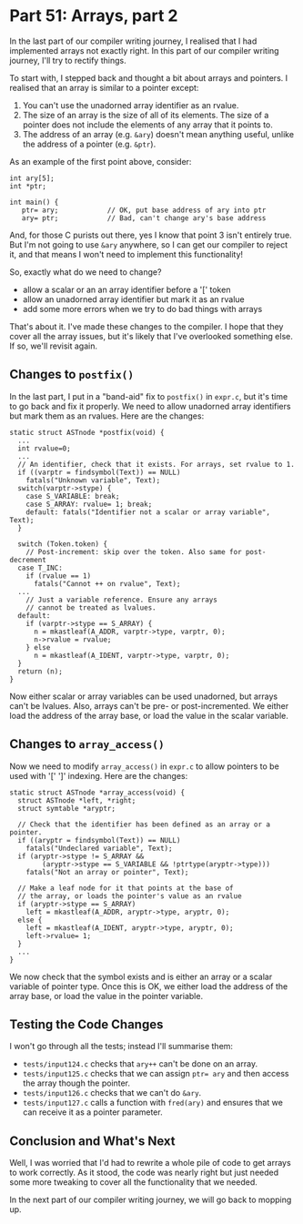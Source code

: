 # Part 51: Arrays, part 2

In the last part of our compiler writing journey, I realised that I
had implemented arrays not exactly right. In this part of our compiler
writing journey, I'll try to rectify things.

To start with, I stepped back and thought a bit about arrays and pointers.
I realised that an array is similar to a pointer except:

  1. You can't use the unadorned array identifier as an rvalue.
  2. The size of an array is the size of all of its elements.
     The size of a pointer does not include the elements of
     any array that it points to.
  3. The address of an array (e.g. `&ary`) doesn't mean anything
     useful, unlike the address of a pointer (e.g. `&ptr`).

As an example of the first point above, consider:

```
int ary[5];
int *ptr;

int main() {
   ptr= ary;            // OK, put base address of ary into ptr
   ary= ptr;            // Bad, can't change ary's base address
```

And, for those C purists out there, yes I know that point 3 isn't
entirely true. But I'm not going to use `&ary` anywhere, so I can
get our compiler to reject it, and that means I won't need to
implement this functionality!

So, exactly what do we need to change?

 + allow a scalar or an an array identifier before a '[' token
 + allow an unadorned array identifier but mark it as an rvalue
 + add some more errors when we try to do bad things with arrays

That's about it. I've made these changes to the compiler. I hope that
they cover all the array issues, but it's likely that I've overlooked
something else. If so, we'll revisit again.

## Changes to `postfix()`

In the last part, I put in a "band-aid" fix to `postfix()` in `expr.c`,
but it's time to go back and fix it properly. We need to allow
unadorned array identifiers but mark them as an rvalues. Here are the
changes:

```
static struct ASTnode *postfix(void) {
  ...
  int rvalue=0;
  ...
  // An identifier, check that it exists. For arrays, set rvalue to 1.
  if ((varptr = findsymbol(Text)) == NULL)
    fatals("Unknown variable", Text);
  switch(varptr->stype) {
    case S_VARIABLE: break;
    case S_ARRAY: rvalue= 1; break;
    default: fatals("Identifier not a scalar or array variable", Text);
  }

  switch (Token.token) {
    // Post-increment: skip over the token. Also same for post-decrement
  case T_INC:
    if (rvalue == 1)
      fatals("Cannot ++ on rvalue", Text);
  ...
    // Just a variable reference. Ensure any arrays
    // cannot be treated as lvalues.
  default:
    if (varptr->stype == S_ARRAY) {
      n = mkastleaf(A_ADDR, varptr->type, varptr, 0);
      n->rvalue = rvalue;
    } else
      n = mkastleaf(A_IDENT, varptr->type, varptr, 0);
  }
  return (n);
}
```

Now either scalar or array variables can be used unadorned, but arrays
can't be lvalues. Also, arrays can't be pre- or post-incremented.
We either load the address of the array base, or load the value in the
scalar variable.

## Changes to `array_access()`

Now we need to modify `array_access()` in `expr.c` to allow pointers
to be used with '[' ']' indexing. Here are the changes:

```
static struct ASTnode *array_access(void) {
  struct ASTnode *left, *right;
  struct symtable *aryptr;

  // Check that the identifier has been defined as an array or a pointer.
  if ((aryptr = findsymbol(Text)) == NULL)
    fatals("Undeclared variable", Text);
  if (aryptr->stype != S_ARRAY &&
        (aryptr->stype == S_VARIABLE && !ptrtype(aryptr->type)))
    fatals("Not an array or pointer", Text);
  
  // Make a leaf node for it that points at the base of
  // the array, or loads the pointer's value as an rvalue
  if (aryptr->stype == S_ARRAY)
    left = mkastleaf(A_ADDR, aryptr->type, aryptr, 0);
  else {
    left = mkastleaf(A_IDENT, aryptr->type, aryptr, 0);
    left->rvalue= 1;
  }
  ...
}
```

We now check that the symbol exists and is either an array or a scalar
variable of pointer type. Once this is OK, we either load the address
of the array base, or load the value in the pointer variable.

## Testing the Code Changes

I won't go through all the tests; instead I'll summarise them:

 + `tests/input124.c` checks that `ary++` can't be done on an array.
 + `tests/input125.c` checks that we can assign `ptr= ary` and then
    access the array though the pointer.
 + `tests/input126.c` checks that we can't do `&ary`.
 + `tests/input127.c` calls a function with `fred(ary)` and ensures
    that we can receive it as a pointer parameter.


## Conclusion and What's Next

Well, I was worried that I'd had to rewrite a whole pile of code to
get arrays to work correctly. As it stood, the code was nearly right
but just needed some more tweaking to cover all the functionality that
we needed.

In the next part of our compiler writing journey, we will go back to
mopping up.

